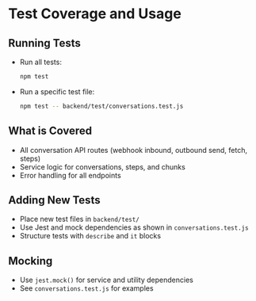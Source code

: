 # Test Coverage and Usage

## Running Tests

- Run all tests:
  ```sh
  npm test
  ```
- Run a specific test file:
  ```sh
  npm test -- backend/test/conversations.test.js
  ```

## What is Covered
- All conversation API routes (webhook inbound, outbound send, fetch, steps)
- Service logic for conversations, steps, and chunks
- Error handling for all endpoints

## Adding New Tests
- Place new test files in `backend/test/`
- Use Jest and mock dependencies as shown in `conversations.test.js`
- Structure tests with `describe` and `it` blocks

## Mocking
- Use `jest.mock()` for service and utility dependencies
- See `conversations.test.js` for examples
